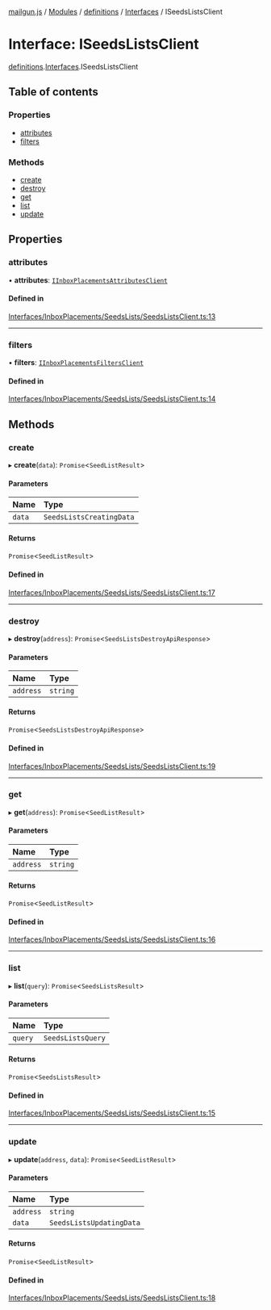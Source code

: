 [mailgun.js](../README.md) / [Modules](../modules.md) / [definitions](../modules/definitions.md) / [Interfaces](../modules/definitions.Interfaces.md) / ISeedsListsClient

# Interface: ISeedsListsClient

[definitions](../modules/definitions.md).[Interfaces](../modules/definitions.Interfaces.md).ISeedsListsClient

## Table of contents

### Properties

- [attributes](definitions.Interfaces.ISeedsListsClient.md#attributes)
- [filters](definitions.Interfaces.ISeedsListsClient.md#filters)

### Methods

- [create](definitions.Interfaces.ISeedsListsClient.md#create)
- [destroy](definitions.Interfaces.ISeedsListsClient.md#destroy)
- [get](definitions.Interfaces.ISeedsListsClient.md#get)
- [list](definitions.Interfaces.ISeedsListsClient.md#list)
- [update](definitions.Interfaces.ISeedsListsClient.md#update)

## Properties

### attributes

• **attributes**: [`IInboxPlacementsAttributesClient`](definitions.Interfaces.IInboxPlacementsAttributesClient.md)

#### Defined in

[Interfaces/InboxPlacements/SeedsLists/SeedsListsClient.ts:13](https://github.com/mailgun/mailgun.js/blob/d73f136/lib/Interfaces/InboxPlacements/SeedsLists/SeedsListsClient.ts#L13)

___

### filters

• **filters**: [`IInboxPlacementsFiltersClient`](definitions.Interfaces.IInboxPlacementsFiltersClient.md)

#### Defined in

[Interfaces/InboxPlacements/SeedsLists/SeedsListsClient.ts:14](https://github.com/mailgun/mailgun.js/blob/d73f136/lib/Interfaces/InboxPlacements/SeedsLists/SeedsListsClient.ts#L14)

## Methods

### create

▸ **create**(`data`): `Promise`\<`SeedListResult`\>

#### Parameters

| Name | Type |
| :------ | :------ |
| `data` | `SeedsListsCreatingData` |

#### Returns

`Promise`\<`SeedListResult`\>

#### Defined in

[Interfaces/InboxPlacements/SeedsLists/SeedsListsClient.ts:17](https://github.com/mailgun/mailgun.js/blob/d73f136/lib/Interfaces/InboxPlacements/SeedsLists/SeedsListsClient.ts#L17)

___

### destroy

▸ **destroy**(`address`): `Promise`\<`SeedsListsDestroyApiResponse`\>

#### Parameters

| Name | Type |
| :------ | :------ |
| `address` | `string` |

#### Returns

`Promise`\<`SeedsListsDestroyApiResponse`\>

#### Defined in

[Interfaces/InboxPlacements/SeedsLists/SeedsListsClient.ts:19](https://github.com/mailgun/mailgun.js/blob/d73f136/lib/Interfaces/InboxPlacements/SeedsLists/SeedsListsClient.ts#L19)

___

### get

▸ **get**(`address`): `Promise`\<`SeedListResult`\>

#### Parameters

| Name | Type |
| :------ | :------ |
| `address` | `string` |

#### Returns

`Promise`\<`SeedListResult`\>

#### Defined in

[Interfaces/InboxPlacements/SeedsLists/SeedsListsClient.ts:16](https://github.com/mailgun/mailgun.js/blob/d73f136/lib/Interfaces/InboxPlacements/SeedsLists/SeedsListsClient.ts#L16)

___

### list

▸ **list**(`query`): `Promise`\<`SeedsListsResult`\>

#### Parameters

| Name | Type |
| :------ | :------ |
| `query` | `SeedsListsQuery` |

#### Returns

`Promise`\<`SeedsListsResult`\>

#### Defined in

[Interfaces/InboxPlacements/SeedsLists/SeedsListsClient.ts:15](https://github.com/mailgun/mailgun.js/blob/d73f136/lib/Interfaces/InboxPlacements/SeedsLists/SeedsListsClient.ts#L15)

___

### update

▸ **update**(`address`, `data`): `Promise`\<`SeedListResult`\>

#### Parameters

| Name | Type |
| :------ | :------ |
| `address` | `string` |
| `data` | `SeedsListsUpdatingData` |

#### Returns

`Promise`\<`SeedListResult`\>

#### Defined in

[Interfaces/InboxPlacements/SeedsLists/SeedsListsClient.ts:18](https://github.com/mailgun/mailgun.js/blob/d73f136/lib/Interfaces/InboxPlacements/SeedsLists/SeedsListsClient.ts#L18)
